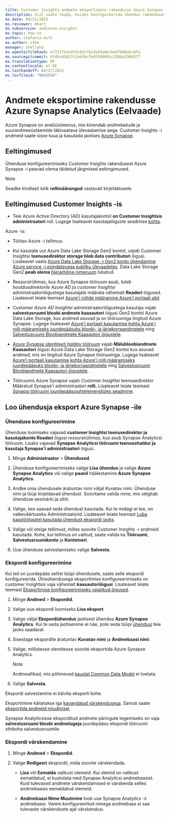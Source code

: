 ```yaml
---
title: Customer Insights andmete eksportimine rakendusse Azure Synapse Analytics
description: Siit saate teada, kuidas konfigureerida ühendus rakendusega Azure Synapse Analytics.
ms.date: 04/11/2022
ms.reviewer: mhart
ms.subservice: audience-insights
ms.topic: how-to
author: stefanie-msft
ms.author: sthe
manager: shellyha
ms.openlocfilehash: e77227e1e353c02cfb13e26a8ecbe0768ba6c0fa
ms.sourcegitcommit: b7dbcd5627c2ebfbcfe65589991c159ba290d377
ms.translationtype: MT
ms.contentlocale: et-EE
ms.lasthandoff: 04/27/2022
ms.locfileid: "8642554"
---
```

# <a name="export-data-to-azure-synapse-analytics-preview"></a>Andmete eksportimine rakendusse Azure Synapse Analytics (Eelvaade)

Azure Synapse on analüüsiteenus, mis kiirendab andmeladude ja suurandmesüsteemide läbivaatava ülevaatamise aega. Customer Insights -i andmeid saate sisse tuua ja kasutada jaotises [Azure Synapse](/azure/synapse-analytics/overview-what-is).

## <a name="prerequisites"></a>Eeltingimused

Ühenduse konfigureerimiseks Customer Insights rakendusest Azure Synapse -i peavad olema täidetud järgmised eeltingimused.

> [!NOTE]
> Seadke kindlasti kõik **rollimäärangud** vastavalt kirjeldatusele.  

## <a name="prerequisites-in-customer-insights"></a>Eeltingimused Customer Insights -is

* Teie Azure Active Directory (AD) kasutajakontol **on Customer Insightsis administraatori** roll. Lugege lisateavet kasutajaõiguste seadmise [kohta](permissions.md#assign-roles-and-permissions).

Azure -is: 

- Töötav Azure -i tellimus.

- Kui kasutate uut Azure Data Lake Storage Gen2 kontot, *vajab* Customer Insightsi **teenusedirektor storage blob data contributori** õigusi. Lisateavet vaata [Azure Data Lake Storage -i Gen2 konto ühendamine Azure service -i esindatavaga publiku ülevaadetes](connect-service-principal.md). Data Lake Storage Gen2 **peab olema** [hierarhiline nimeruum](/azure/storage/blobs/data-lake-storage-namespace) lubatud.

- Ressursirühmas, kus Azure Synapse tööruum asub, *tuleb hooldusdirektorile* *Azure AD ja customer Insightsi* administraatoriõigustega kasutajale määrata vähemalt **Readeri** õigused. Lisateavet leiate teemast [Azure'i rollide määramine Azure'i portaali abil](/azure/role-based-access-control/role-assignments-portal).

- Customer *Azure AD Insightsi* administraatoriõigustega kasutaja vajab **salvestusruumi bloobi andmete kaasautori** õigusi Gen2 kontol Azure Data Lake Storage, kus andmed asuvad ja on tööruumiga lingitud Azure Synapse. Lugege lisateavet [Azure'i portaali kasutamise kohta Azure'i rolli määramiseks juurdepääsuks bloobi- ja järjekorraandmetele](/azure/storage/common/storage-auth-aad-rbac-portal) ning [Salvestusruumi Bloobiandmete Kaasautori õigustele](/azure/role-based-access-control/built-in-roles#storage-blob-data-contributor).

- *[Azure Synapse identiteeti haldav tööruum](/azure/synapse-analytics/security/synapse-workspace-managed-identity)* vajab **Mälubloobiandmete Kaasautori** õigusi Azure Data Lake Storage Gen2 kontol kus asuvad andmed, mis on lingitud Azure Synapse tööruumiga. Lugege lisateavet [Azure'i portaali kasutamise kohta Azure'i rolli määramiseks juurdepääsuks bloobi- ja järjekorraandmetele](/azure/storage/common/storage-auth-aad-rbac-portal) ning [Salvestusruumi Bloobiandmete Kaasautori õigustele](/azure/role-based-access-control/built-in-roles#storage-blob-data-contributor).

- Tööruumis Azure Synapse vajab *Customer Insightsi* teenusedirektor Määratud Synapse'i administraatori **rolli.** Lisateavet leiate teemast [Sünapsi tööruumi juurdepääsujuhtelemendiüles seadmine](/azure/synapse-analytics/security/how-to-set-up-access-control).

## <a name="set-up-the-connection-and-export-to-azure-synapse"></a>Loo ühendusja eksport Azure Synapse -ile

### <a name="configure-a-connection"></a>Ühenduse konfigureerimine

Ühenduse loomiseks vajavad **customer Insightsi teenusedirektor ja kasutajakonto Readeri** õigusi *ressursirühmas*, kus asub Synapse Analyticsi tööruum. Lisaks vajavad **Synapse Analyticsi tööruumi teenusehaldur ja kasutaja Synapse'i administraatori** õigusi. 

1. Minge **Administraator** > **Ühendused**.

1. Ühenduse konfigureerimiseks valige **Lisa ühendus** ja valige **Azure Synapse Analytics** või valige **paanil** häälestamine **Azure Synapse Analytics**.

1. Andke oma ühendusele äratuntav nimi väljal Kuvatav nimi. Ühenduse nimi ja tüüp kirjeldavad ühendust. Soovitame valida nime, mis selgitab ühenduse eesmärki ja sihti.

1. Valige, kes saavad seda ühendust kasutada. Kui te midagi ei tee, on vaikeväärtuseks Administraatorid. Lisateavet leiate teemast [Luba kaastöötajatel kasutada ühendust ekspordi jaoks](connections.md#allow-contributors-to-use-a-connection-for-exports).

1. Valige või otsige tellimust, milles soovite Customer Insights -i andmeid kasutada. Kohe, kui tellimus on valitud, saate valida ka **Tööruumi**, **Salvestusruumikonto** ja **Konteineri**.

1. Uue ühenduse salvestamiseks valige **Salvesta**.

### <a name="configure-an-export"></a>Ekspordi konfigureerimine

Kui teil on juurdepääs sellist tüüpi ühendusele, saate selle ekspordi konfigureerida. Ühisühendusega eksportimise konfigureerimiseks on customer Insightsis vaja vähemalt **kaasautoriõigusi**. Lisateavet leiate teemast [Eksportimise konfigureerimiseks vajalikud õigused](export-destinations.md#set-up-a-new-export).

1. Minge **Andmed** > **Ekspordid**.

1. Valige uue ekspordi loomiseks **Lisa eksport**.

1. Valige väljal **Ekspordiühendus** jaotisest ühendus **Azure Synapse Analytics**. Kui te seda jaotisenime ei näe, pole seda tüüpi [ühendusi](connections.md) teie jaoks saadaval.

1. Sisestage ekspordile äratuntav **Kuvatav nimi** ja **Andmebaasi nimi**.

1. Valige, millistesse olemitesse soovite eksportida Azure Synapse Analytics.
   > [!NOTE]
   > Andmeallikad, mis põhinevad [kaustal Common Data Model](connect-common-data-model.md) ei toetata.

2. Valige **Salvesta**.

Ekspordi salvestamine ei käivita eksporti kohe.

Eksportimine käitatakse iga [kavandatud värskendusega](system.md#schedule-tab). Samuti saate [eksportida andmeid nõudmisel](export-destinations.md#run-exports-on-demand).

Synapse Analyticsisse eksporditud andmete päringute tegemiseks on vaja **salvestusruumi bloobi andmelugeja** juurdepääsu ekspordi tööruumi sihtkoha salvestusruumile. 

### <a name="update-an-export"></a>Ekspordi värskendamine

1. Minge **Andmed** > **Ekspordid**.

1. Valige **Redigeeri** ekspordil, mida soovite värskendada.

   - **Lisa** või **Eemalda** valikust olemeid. Kui olemid on valikust eemaldatud, ei kustutata neid Synapse Analyticsi andmebaasist. Kuid tulevased andmete värskendamised ei värskenda selles andmebaasis eemaldatud olemeid.

   - **Andmebaasi Nime Muutmine** loob uue Synapse Analytics -ii andmebaasi. Varem konfigureeritud nimega andmebaas ei saa tulevaste värskenduste ajal värskendusi.
